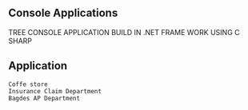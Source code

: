 ## Console Applications
TREE CONSOLE APPLICATION BUILD IN .NET FRAME WORK USING C SHARP
## Application
```
Coffe store
Insurance Claim Department
Bagdes AP Department
```
